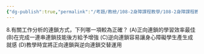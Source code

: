 ```yaml
---
{"dg-publish":true,"permalink":"/考題/教檢/108-2身障課程教學/108-2身障課程教學-第1大題第8題/","tags":["考題","題目","未完"]}
---
```


8.有關工作分析的連鎖方式，下列哪一項較為正確？
(A)正向連鎖的學習效率最佳
(B)在完成一連串連鎖技能後方給予增強
(C)逆向連鎖容易讓身心障礙學生產生成就感
(D)教學時宜將正向連鎖與逆向連鎖交替運用
